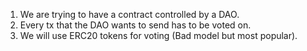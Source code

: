 1. We are trying to have a contract controlled by a DAO.
2. Every tx that the DAO wants to send has to be voted on.
3. We will use ERC20 tokens for voting (Bad model but most popular).

